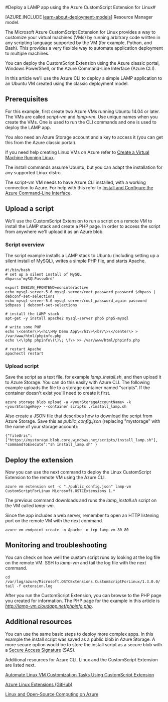 <properties
	pageTitle="Use the CustomScript Extension on a Linux VM | Microsoft Azure"
	description="Learn how to use the CustomScript extension to deploy applications on Linux Virtual Machines in Azure created using the classic deployment model."
	editor="tysonn"
	manager="timlt"
	documentationCenter=""
	services="virtual-machines"
	authors="gbowerman"
	tags="azure-service-management"/>

<tags
	ms.service="virtual-machines"
	ms.workload="multiple"
	ms.tgt_pltfrm="linux"
	ms.devlang="na"
	ms.topic="article"
	ms.date="02/23/2015"
	ms.author="guybo"/>

#Deploy a LAMP app using the Azure CustomScript Extension for Linux#

[AZURE.INCLUDE [learn-about-deployment-models](../../includes/learn-about-deployment-models-classic-include.md)] Resource Manager model.


The Microsoft Azure CustomScript Extension for Linux provides a way to customize your virtual machines (VMs) by running arbitrary code written in any scripting language supported by the VM (for example, Python, and Bash). This provides a very flexible way to automate application deployment to multiple machines.

You can deploy the CustomScript Extension using the Azure classic portal, Windows PowerShell, or the Azure Command-Line Interface (Azure CLI).

In this article we'll use the Azure CLI to deploy a simple LAMP application to an Ubuntu VM created using the classic deployment model.

## Prerequisites

For this example, first create two Azure VMs running Ubuntu 14.04 or later. The VMs are called *script-vm* and *lamp-vm*. Use unique names when you create the VMs. One is used to run the CLI commands and one is used to deploy the LAMP app.

You also need an Azure Storage account and a key to access it (you can get this from the Azure classic portal).

If you need help creating Linux VMs on Azure refer to [Create a Virtual Machine Running Linux](virtual-machines-linux-tutorial.md).

The install commands assume Ubuntu, but you can adapt the installation for any supported Linux distro.

The script-vm VM needs to have Azure CLI installed, with a working connection to Azure. For help with this refer to [Install and Configure the Azure Command-Line Interface](../xplat-cli-install.md).

## Upload a script

We'll use the CustomScript Extension to run a script on a remote VM to install the LAMP stack and create a PHP page. In order to access the script from anywhere we'll upload it as an Azure blob.

### Script overview

The script example installs a LAMP stack to Ubuntu (including setting up a silent install of MySQL), writes a simple PHP file, and starts Apache.

	#!/bin/bash
	# set up a silent install of MySQL
	dbpass="mySQLPassw0rd"

	export DEBIAN_FRONTEND=noninteractive
	echo mysql-server-5.6 mysql-server/root_password password $dbpass | debconf-set-selections
	echo mysql-server-5.6 mysql-server/root_password_again password $dbpass | debconf-set-selections

	# install the LAMP stack
	apt-get -y install apache2 mysql-server php5 php5-mysql  

	# write some PHP
	echo \<center\>\<h1\>My Demo App\</h1\>\<br/\>\</center\> > /var/www/html/phpinfo.php
	echo \<\?php phpinfo\(\)\; \?\> >> /var/www/html/phpinfo.php

	# restart Apache
	apachectl restart

### Upload script

Save the script as a text file, for example *lamp_install.sh*, and then upload it to Azure Storage. You can do this easily with Azure CLI. The following example uploads the file to a storage container named "scripts". If the container doesn't exist you'll need to create it first.

    azure storage blob upload -a <yourStorageAccountName> -k <yourStorageKey> --container scripts ./install_lamp.sh

Also create a JSON file that describes how to download the script from Azure Storage. Save this as *public_config.json* (replacing "mystorage" with the name of your storage account):

    {"fileUris":["https://mystorage.blob.core.windows.net/scripts/install_lamp.sh"], "commandToExecute":"sh install_lamp.sh" }


## Deploy the extension

Now you can use the next command to deploy the Linux CustomScript Extension to the remote VM using the Azure CLI.

    azure vm extension set -c "./public_config.json" lamp-vm CustomScriptForLinux Microsoft.OSTCExtensions 1.*

The previous command downloads and runs the *lamp_install.sh* script on the VM called *lamp-vm*.

Since the app includes a web server, remember to open an HTTP listening port on the remote VM with the next command.

    azure vm endpoint create -n Apache -o tcp lamp-vm 80 80

## Monitoring and troubleshooting

You can check on how well the custom script runs by looking at the log file on the remote VM. SSH to *lamp-vm* and tail the log file with the next command.

    cd /var/log/azure/Microsoft.OSTCExtensions.CustomScriptForLinux/1.3.0.0/
    tail -f extension.log

After you run the CustomScript Extension, you can browse to the PHP page you created for information. The PHP page for the example in this article is *http://lamp-vm.cloudapp.net/phpinfo.php*.

## Additional resources

You can use the same basic steps to deploy more complex apps. In this example the install script was saved as a public blob in Azure Storage. A more secure option would be to store the install script as a secure blob with a [Secure Access Signature](https://msdn.microsoft.com/library/azure/ee395415.aspx) (SAS).

Additional resources for Azure CLI, Linux and the CustomScript Extension are listed next.

[Automate Linux VM Customization Tasks Using CustomScript Extension](http://azure.microsoft.com/blog/2014/08/20/automate-linux-vm-customization-tasks-using-customscript-extension/)

[Azure Linux Extensions (GitHub)](https://github.com/Azure/azure-linux-extensions)

[Linux and Open-Source Computing on Azure](virtual-machines-linux-opensource.md)

